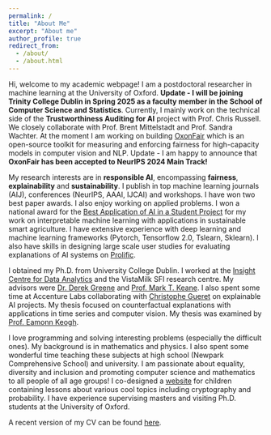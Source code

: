 ```yaml
---
permalink: /
title: "About Me"
excerpt: "About me"
author_profile: true
redirect_from: 
  - /about/
  - /about.html
---
```


Hi, welcome to my academic webpage! I am a postdoctoral researcher in machine learning at the University of Oxford. **Update - I will be joining Trinity College Dublin in Spring 2025 as a faculty member in the School of Computer Science and Statistics**. Currently, I mainly work on the technical side of the **Trustworthiness Auditing for AI** project with Prof. Chris Russell. We closely collaborate with Prof. Brent Mittelstadt and Prof. Sandra Wachter. At the moment I am working on building [OxonFair](https://papers.ssrn.com/sol3/papers.cfm?abstract_id=4894794) which is an open-source toolkit for measuring and enforcing fairness for high-capacity models in computer vision and NLP. Update - I am happy to announce that **OxonFair has been accepted to NeurIPS 2024 Main Track!**

My research interests are in **responsible AI**, encompassing **fairness**, **explainability** and **sustainability**. I publish in top machine learning journals (AIJ), conferences (NeurIPS, AAAI, IJCAI) and workshops. I have won two best paper awards. I also enjoy working on applied problems. I won a national award for the [Best Application of AI in a Student Project](https://twitter.com/EoinDelaney_/status/1595436264878215169) for my work on interpretable machine learning with applications in sustainable smart agriculture. I have extensive experience with deep learning and machine learning frameworks (Pytorch, Tensorflow 2.0, Tslearn, Sklearn). I also have skills in designing large scale user studies for evaluating explanations of AI systems on [Prolific](https://www.prolific.co/). 

I obtained my Ph.D. from University College Dublin. I worked at the [Insight Centre for Data Analytics](https://www.insight-centre.org/) and the VistaMilk SFI research centre. My advisors were [Dr. Derek Greene](http://www.derekgreene.com/) and [Prof. Mark T. Keane](https://scholar.google.com/citations?hl=en&user=bBozfc4AAAAJ&view_op=list_works). I also spent some time at Accenture Labs collaborating with [Christophe Gueret](https://www.linkedin.com/in/cgueret/?originalSubdomain=ie) on explainable AI projects. My thesis focused on counterfactual explanations with applications in time series and computer vision. My thesis was examined by [Prof. Eamonn Keogh](https://www.cs.ucr.edu/~eamonn/). 

I love programming and solving interesting problems (especially the difficult ones). My background is in mathematics and physics. I also spent some wonderful time teaching these subjects at high school (Newpark Comprehensive School) and university. I am passionate about equality, diversity and inclusion and promoting computer science and mathematics to all people of all age groups! I co-designed a [website](https://maths.ucd.ie/geatamata/) for children containing lessons about various cool topics including cryptography and probability. I have experience supervising masters and visiting Ph.D. students at the University of Oxford. 

A recent version of my CV can be found [here](http://e-delaney.github.io/files/cv_eoin_delaney.pdf).
